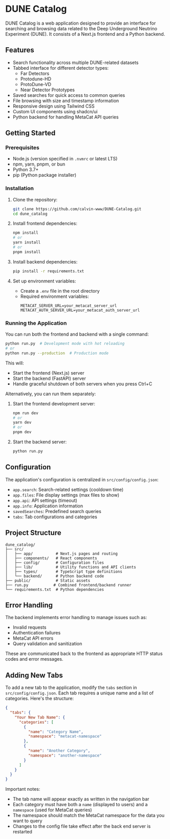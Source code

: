 # DUNE Catalog

DUNE Catalog is a web application designed to provide an interface for searching and browsing data related to the Deep Underground Neutrino Experiment (DUNE). It consists of a Next.js frontend and a Python backend.

## Features

- Search functionality across multiple DUNE-related datasets
- Tabbed interface for different detector types:
  - Far Detectors
  - Protodune-HD
  - ProtoDune-VD
  - Near Detector Prototypes
- Saved searches for quick access to common queries
- File browsing with size and timestamp information
- Responsive design using Tailwind CSS
- Custom UI components using shadcn/ui
- Python backend for handling MetaCat API queries

## Getting Started

### Prerequisites

- Node.js (version specified in `.nvmrc` or latest LTS)
- npm, yarn, pnpm, or bun
- Python 3.7+
- pip (Python package installer)

### Installation

1. Clone the repository:
   ```bash
   git clone https://github.com/calvin-www/DUNE-Catalog.git
   cd dune_catalog
   ```

2. Install frontend dependencies:
   ```bash
   npm install
   # or
   yarn install
   # or
   pnpm install
   ```

3. Install backend dependencies:
   ```bash
   pip install -r requirements.txt
   ```

4. Set up environment variables:
   - Create a `.env` file in the root directory
   - Required environment variables:
     ```
     METACAT_SERVER_URL=your_metacat_server_url
     METACAT_AUTH_SERVER_URL=your_metacat_auth_server_url
     ```

### Running the Application

You can run both the frontend and backend with a single command:

```bash
python run.py  # Development mode with hot reloading
# or
python run.py --production  # Production mode
```

This will:
- Start the frontend (Next.js) server
- Start the backend (FastAPI) server
- Handle graceful shutdown of both servers when you press Ctrl+C

Alternatively, you can run them separately:

1. Start the frontend development server: 
   ```bash
   npm run dev
   # or
   yarn dev
   # or
   pnpm dev
   ```

2. Start the backend server:
   ```bash
   python run.py
   ```

## Configuration

The application's configuration is centralized in `src/config/config.json`:

- `app.search`: Search-related settings (cooldown time)
- `app.files`: File display settings (max files to show)
- `app.api`: API settings (timeout)
- `app.info`: Application information
- `savedSearches`: Predefined search queries
- `tabs`: Tab configurations and categories

## Project Structure

```
dune_catalog/
├── src/
│   ├── app/          # Next.js pages and routing
│   ├── components/   # React components
│   ├── config/       # Configuration files
│   ├── lib/          # Utility functions and API clients
│   ├── types/        # TypeScript type definitions
│   └── backend/      # Python backend code
├── public/           # Static assets
├── run.py           # Combined frontend/backend runner
└── requirements.txt  # Python dependencies
```

## Error Handling

The backend implements error handling to manage issues such as:
- Invalid requests
- Authentication failures
- MetaCat API errors
- Query validation and sanitization

These are communicated back to the frontend as appropriate HTTP status codes and error messages.

## Adding New Tabs

To add a new tab to the application, modify the `tabs` section in `src/config/config.json`. Each tab requires a unique name and a list of categories. Here's the structure:

```json
{
  "tabs": {
    "Your New Tab Name": {
      "categories": [
        {
          "name": "Category Name",
          "namespace": "metacat-namespace"
        },
        {
          "name": "Another Category",
          "namespace": "another-namespace"
        }
      ]
    }
  }
}
```
Important notes:
- The tab name will appear exactly as written in the navigation bar
- Each category must have both a `name` (displayed to users) and a `namespace` (used for MetaCat queries)
- The namespace should match the MetaCat namespace for the data you want to query
- Changes to the config file take effect after the back end server is restarted
